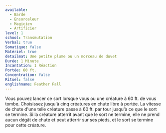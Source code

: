 ```yaml
---
available:
  - Barde
  - Ensorceleur
  - Magicien
  - Artificier
level: 1
school: Transmutation
Verbal: true
Somatique: false
Matériel: true
detailmat: Une petite plume ou un morceau de duvet
Durée: 1 Minute
Incantation: 1 Réaction
Portée: 60 ft.
Concentration: false
Rituel: false
englishname: Feather Fall
---
```

Vous pouvez lancer ce sort lorsque vous ou une créature à 60 ft. de vous tombe. Choisissez jusqu'à cinq créatures en chute libre à portée. La vitesse de chute d'une telle créature passe à 60 ft. par tour jusqu'à ce que le sort se termine. Si la créature atterrit avant que le sort ne termine, elle ne prend aucun dégât de chute et peut atterrir sur ses pieds, et le sort se termine pour cette créature.
